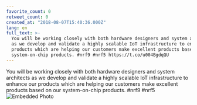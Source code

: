 ```yaml
---
favorite_count: 0
retweet_count: 0
created_at: "2018-08-07T15:40:36.000Z"
lang: en
full_text: >-
  You will be working closely with both hardware designers and system architects
  as we develop and validate a highly scalable IoT infrastructure to enhance our
  products which are helping our customers make excellent products based on our
  system-on-chip products. #nrf9 #nrf5 https://t.co/u004BgdqQU
---
```


You will be working closely with both hardware designers and system architects
as we develop and validate a highly scalable IoT infrastructure to enhance our
products which are helping our customers make excellent products based on our
system-on-chip products. #nrf9 #nrf5
![Embedded Photo](https://twitter-media-coderbyheart.s3.eu-north-1.amazonaws.com/1026855635529461760-DkAfeU8XcAEmSL8.jpg)
